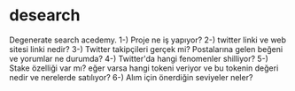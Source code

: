 # desearch
Degenerate search acedemy.
1-) Proje ne iş yapıyor?
2-) twitter linki ve web sitesi linki nedir?
3-) Twitter takipçileri gerçek mi? Postalarına gelen beğeni ve yorumlar ne durumda?
4-) Twitter'da hangi fenomenler shilliyor?
5-) Stake özelliği var mı? eğer varsa hangi tokeni veriyor ve bu tokenin değeri nedir ve nerelerde satılıyor?
6-) Alım için önerdiğin seviyeler neler?
